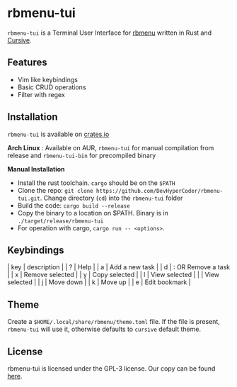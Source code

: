 # rbmenu-tui

`rbmenu-tui` is a Terminal User Interface for [rbmenu](https://github.com/DevHyperCoder/rbmenu) 
written in Rust and [Cursive](https://github.com/gyscos/cursive/).

## Features
- Vim like keybindings
- Basic CRUD operations
- Filter with regex

## Installation
`rbmenu-tui` is available on [crates.io](https://crates.io/crates/rbmenu-tui)


**Arch Linux** : Available on AUR, `rbmenu-tui` for manual compilation from release and `rbmenu-tui-bin` for precompiled binary

**Manual Installation**
- Install the rust toolchain. `cargo` should be on the `$PATH`
- Clone the repo: `git clone https://github.com/DevHyperCoder/rbmenu-tui.git`. Change directory (`cd`) into the `rbmenu-tui` folder
- Build the code: `cargo build --release`
- Copy the binary to a location on $PATH. Binary is in `./target/release/rbmenu-tui`
- For operation with cargo, `cargo run -- <options>`.

## Keybindings

| key      | description                          |
| ?        | Help                                 |
| a        | <url> <optional name> Add a new task |
| d        | :<id> OR <name> Remove a task        |
| x        | Remove selected                      |
| y        | Copy selected                        |
| l        | View selected                        |
| <Enter>  | View selected                        |
| j        | Move down                            |
| k        | Move up                              |
| e        | Edit bookmark                        |

## Theme

Create a `$HOME/.local/share/rbmenu/theme.toml` file. If the file is present, `rbmenu-tui` will use it, otherwise defaults to `cursive` default theme.

## License

rbmenu-tui is licensed under the GPL-3 license. Our copy can be found [here](./LICENSE).
